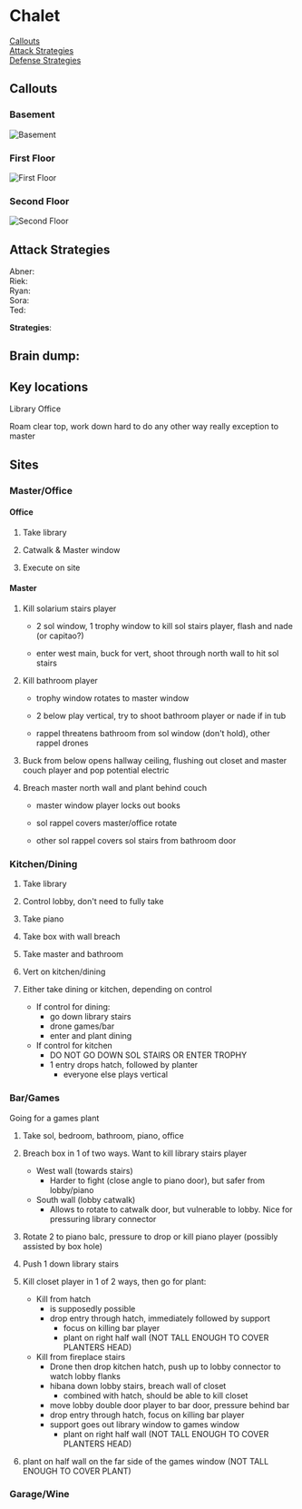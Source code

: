 # Chalet

[Callouts](#callouts)\
[Attack Strategies](#attack-strategies)\
[Defense Strategies](#defense-strategies)

## Callouts

### Basement

![Basement](images/chalet_basement_callouts.png)

### First Floor

![First Floor](images/chalet_first_floor_callouts.png)

### Second Floor

![Second Floor](images/chalet_second_floor_callouts.png)

## Attack Strategies

Abner: \
Riek: \
Ryan: \
Sora: \
Ted:

**Strategies**:

## Brain dump:

## Key locations

Library
Office

Roam clear top, work down
hard to do any other way really
exception to master

## Sites

### Master/Office

#### Office

1. Take library

2. Catwalk & Master window

3. Execute on site

#### Master

1. Kill solarium stairs player

   - 2 sol window, 1 trophy window to kill sol stairs player, flash and nade (or capitao?)

   - enter west main, buck for vert, shoot through north wall to hit sol stairs

2. Kill bathroom player

   - trophy window rotates to master window

   - 2 below play vertical, try to shoot bathroom player or nade if in tub

   - rappel threatens bathroom from sol window (don't hold), other rappel drones

3. Buck from below opens hallway ceiling, flushing out closet and master couch player and pop potential electric

4. Breach master north wall and plant behind couch

   - master window player locks out books

   - sol rappel covers master/office rotate

   - other sol rappel covers sol stairs from bathroom door

### Kitchen/Dining

1. Take library

2. Control lobby, don't need to fully take

3. Take piano

4. Take box with wall breach

5. Take master and bathroom

6. Vert on kitchen/dining

7. Either take dining or kitchen, depending on control

   - If control for dining:
     - go down library stairs
     - drone games/bar
     - enter and plant dining
   - If control for kitchen
     - DO NOT GO DOWN SOL STAIRS OR ENTER TROPHY
     - 1 entry drops hatch, followed by planter
       - everyone else plays vertical

### Bar/Games

Going for a games plant

1. Take sol, bedroom, bathroom, piano, office

2. Breach box in 1 of two ways. Want to kill library stairs player

   - West wall (towards stairs)
     - Harder to fight (close angle to piano door), but safer from lobby/piano
   - South wall (lobby catwalk)
     - Allows to rotate to catwalk door, but vulnerable to lobby. Nice for pressuring library connector

3. Rotate 2 to piano balc, pressure to drop or kill piano player (possibly assisted by box hole)

4. Push 1 down library stairs

5. Kill closet player in 1 of 2 ways, then go for plant:

   - Kill from hatch
     - is supposedly possible
     - drop entry through hatch, immediately followed by support
       - focus on killing bar player
       - plant on right half wall (NOT TALL ENOUGH TO COVER PLANTERS HEAD)
   - Kill from fireplace stairs
     - Drone then drop kitchen hatch, push up to lobby connector to watch lobby flanks
     - hibana down lobby stairs, breach wall of closet
       - combined with hatch, should be able to kill closet
     - move lobby double door player to bar door, pressure behind bar
     - drop entry through hatch, focus on killing bar player
     - support goes out library window to games window
       - plant on right half wall (NOT TALL ENOUGH TO COVER PLANTERS HEAD)

6. plant on half wall on the far side of the games window (NOT TALL ENOUGH TO COVER PLANT)

### Garage/Wine
